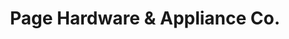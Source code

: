---
title: "Page Hardware & Appliance Co."
url: /guilford/page-hardware-and-appliance-co/
shop: doityourself
---